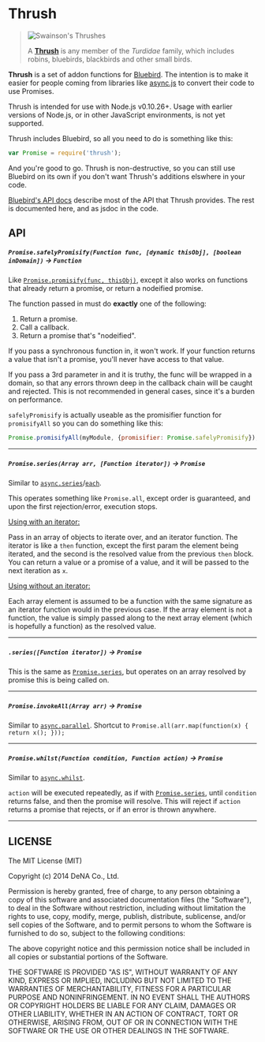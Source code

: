 
# Thrush

> ![Swainson's Thrushes](http://www.allaboutbirds.org/guide/PHOTO/LARGE/swain.jpg)
>
> A [**Thrush**](http://en.wikipedia.org/wiki/Thrush_%28bird%29) is any member of the *Turdidae* family, which includes robins, bluebirds, blackbirds and other small birds.

**Thrush** is a set of addon functions for [Bluebird](https://github.com/petkaantonov/bluebird). The intention is to make it easier for people coming from libraries like [async.js](https://github.com/caolan/async) to convert their code to use Promises. 

Thrush is intended for use with Node.js v0.10.26+. Usage with earlier versions of Node.js, or in other JavaScript environments, is not yet supported.

Thrush includes Bluebird, so all you need to do is something like this:

```javascript
var Promise = require('thrush');
```

And you're good to go. Thrush is non-destructive, so you can still use Bluebird on its own if you don't want Thrush's additions elswhere in your code.

[Bluebird's API docs](https://github.com/petkaantonov/bluebird/blob/master/API.md) describe most of the API that Thrush provides. The rest is documented here, and as jsdoc in the code.

## API

##### `Promise.safelyPromisify(Function func, [dynamic thisObj], [boolean inDomain])` -> `Function`

Like [`Promise.promisify(func, thisObj)`](https://github.com/petkaantonov/bluebird/blob/master/API.md#promisepromisifyfunction-nodefunction--dynamic-receiver---function), except it also works on functions that already return a promise, or return a nodeified promise.
 
The function passed in must do **exactly** one of the following:
 
1. Return a promise.
2. Call a callback.
3. Return a promise that's "nodeified".
 
If you pass a synchronous function in, it won't work. If your function returns a value that isn't a promise, you'll never have access to that value.

If you pass a 3rd parameter in and it is truthy, the func will be wrapped in a domain, so that any errors thrown deep in the callback chain will be caught and rejected. This is not recommended in general cases, since it's a burden on performance.

`safelyPromisify` is actually useable as the promisifier function for `promisifyAll` so you can do something like this:

```javascript
Promise.promisifyAll(myModule, {promisifier: Promise.safelyPromisify});
```

----------
 
##### `Promise.series(Array arr, [Function iterator])` -> `Promise`

Similar to [`async.series`](https://github.com/caolan/async#seriestasks-callback)/[`each`](https://github.com/caolan/async#eachSeries).

This operates something like `Promise.all`, except order is guaranteed, and upon the first rejection/error, execution stops.

<u>Using with an iterator:</u>

Pass in an array of objects to iterate over, and an iterator function. The iterator is like a `then` function, except the first param the element being iterated, and the second is the resolved value from the previous `then` block. You can return a value or a promise of a value, and it will be passed to the next iteration as `x`.

<u> Using without an iterator:</u>

Each array element is assumed to be a function with the same signature as an iterator function would in the previous case. If the array element is not a function, the value is simply passed along to the next array element (which is hopefully a function) as the resolved value.

----------

##### `.series([Function iterator])` -> `Promise`

This is the same as [`Promise.series`](#promiseseriesarray-arr-function-iterator---promise), but operates on an array resolved by promise this is being called on.

----------

##### `Promise.invokeAll(Array arr)` -> `Promise`

Similar to [`async.parallel`](https://github.com/caolan/async#parallel). Shortcut to `Promise.all(arr.map(function(x) { return x(); }));`

----------

##### `Promise.whilst(Function condition, Function action)` -> `Promise`

Similar to [`async.whilst`](https://github.com/caolan/async#whilst).

`action` will be executed repeatedly, as if with [`Promise.series`](#series), until `condition` returns false, and then the promise will resolve. This will reject if `action` returns a promise that rejects, or if an error is thrown anywhere.

----------


## LICENSE

The MIT License (MIT)

Copyright (c) 2014 DeNA Co., Ltd.

Permission is hereby granted, free of charge, to any person obtaining a copy
of this software and associated documentation files (the "Software"), to deal
in the Software without restriction, including without limitation the rights
to use, copy, modify, merge, publish, distribute, sublicense, and/or sell
copies of the Software, and to permit persons to whom the Software is
furnished to do so, subject to the following conditions:

The above copyright notice and this permission notice shall be included in
all copies or substantial portions of the Software.

THE SOFTWARE IS PROVIDED "AS IS", WITHOUT WARRANTY OF ANY KIND, EXPRESS OR
IMPLIED, INCLUDING BUT NOT LIMITED TO THE WARRANTIES OF MERCHANTABILITY,
FITNESS FOR A PARTICULAR PURPOSE AND NONINFRINGEMENT. IN NO EVENT SHALL THE
AUTHORS OR COPYRIGHT HOLDERS BE LIABLE FOR ANY CLAIM, DAMAGES OR OTHER
LIABILITY, WHETHER IN AN ACTION OF CONTRACT, TORT OR OTHERWISE, ARISING FROM,
OUT OF OR IN CONNECTION WITH THE SOFTWARE OR THE USE OR OTHER DEALINGS IN
THE SOFTWARE.

